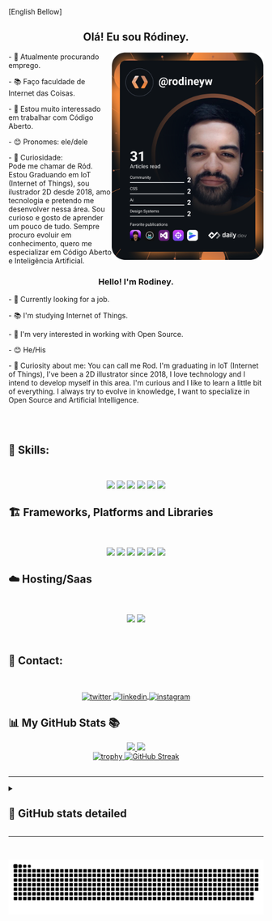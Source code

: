 [English Bellow]

<h2 align="center">Olá! Eu sou Ródiney. </h2>


<a href="https://app.daily.dev/rodineyw"><img align="right" src="https://github.com/rodineyw/rodineyw/blob/main/devcard.svg" width="300em" alt="rodineyw"/></a>
 </div>
 
  
  <p>
- 👔 Atualmente procurando emprego. 
  </p>
  <p>
- 📚️ Faço faculdade de Internet das Coisas.
  </p>
  <p>
- 🥰 Estou muito interessado em trabalhar com Código Aberto. 
  </p>
  <p>
- 😊 Pronomes: ele/dele
  </p>
  <p>
- 🧐 Curiosidade:<br>
Pode me chamar de Ród. Estou Graduando em IoT (Internet of Things), sou ilustrador 2D desde 2018, amo tecnologia e pretendo me desenvolver nessa área. Sou curioso e gosto de aprender um pouco de tudo.
Sempre procuro evoluir em conhecimento, quero me especializar em Código Aberto e Inteligência Artificial.
  </p>
 


<div align="center">
 
 
### Hello! I'm Rodiney.

 </div>
 
 

<p>
- 👔 Currently looking for a job.
</p>
<p>
- 📚️ I'm studying Internet of Things.
</p>
<p>  
- 🥰 I'm very interested in working with Open Source.
</p>
<p>  
- 😊 He/His</p>
<p>  
- 🧐 Curiosity about me:
You can call me Rod. I'm graduating in IoT (Internet of Things), I've been a 2D illustrator since 2018, I love technology and I intend to develop myself in this area. I'm curious and I like to learn a little bit of everything. I always try to evolve in knowledge, I want to specialize in Open Source and Artificial Intelligence.
 </p>
 
   

<br><br>
<h2 font-weight="bold">
 🦾 Skills:
</h1>
 </br> 
<div align='center'>
 <p>
  <img height='25em' src="https://img.shields.io/badge/css3-%231572B6.svg?style=for-the-badge&logo=css3&logoColor=white" />
  <img height='25em' src="https://img.shields.io/badge/html5-%23E34F26.svg?style=for-the-badge&logo=html5&logoColor=white" />
  <img height='25em' src="https://img.shields.io/badge/javascript-%23323330.svg?style=for-the-badge&logo=javascript&logoColor=%23F7DF1E" />
  <img height='25em' src="https://img.shields.io/badge/markdown-%23000000.svg?style=for-the-badge&logo=markdown&logoColor=white" />
  <img height='25em' src="https://img.shields.io/badge/python-3670A0?style=for-the-badge&logo=python&logoColor=ffdd54" />
  <img height='25em' src="https://img.shields.io/badge/typescript-%23007ACC.svg?style=for-the-badge&logo=typescript&logoColor=white" />
 </p>
 </div>
 
 <h2 font-weight='bold'>
  🏗️ Frameworks, Platforms and Libraries
 </h1>
  </br> 
 <div align='center'>
 <p>
  <img height='28em' src="https://img.shields.io/badge/bootstrap-%238511FA.svg?style=for-the-badge&logo=bootstrap&logoColor=white" />
  <img height='28em' src="https://img.shields.io/badge/Next-black?style=for-the-badge&logo=next.js&logoColor=white" />
  <img height='28em' src="https://img.shields.io/badge/react-%2320232a.svg?style=for-the-badge&logo=react&logoColor=%2361DAFB" />
  <img height='28em' src="https://img.shields.io/badge/react_native-%2320232a.svg?style=for-the-badge&logo=react&logoColor=%2361DAFB" />
  <img height='28em' src="https://img.shields.io/badge/SASS-hotpink.svg?style=for-the-badge&logo=SASS&logoColor=white" />
  <img height='28em' src="https://img.shields.io/badge/tailwindcss-%2338B2AC.svg?style=for-the-badge&logo=tailwind-css&logoColor=white" />
 </p>
 </div>
 
 
 <h2 font-weight='bold'>
  ☁️ Hosting/Saas
 </h1>
  </br> 
 <div align='center'>
 <p>
    <img height='28em' src="https://img.shields.io/badge/vercel-%23000000.svg?style=for-the-badge&logo=vercel&logoColor=white" />
  <img height='28em' src="https://img.shields.io/badge/github%20pages-121013?style=for-the-badge&logo=github&logoColor=white" />   
  </p> 
</div>
</br>

<h2 font-weight="bold">
 📲 Contact:
</h1>
</br>
<div align='center'>
<p>
   
<a href="https://twitter.com/eirood_" target="_blank">
  <img align="center" height="25" src="https://img.shields.io/badge/-eirood_-05122A?style=flat&logo=twitter" alt="twitter"/> 
</a>
<a href="https://www.linkedin.com/in/r%C3%B3diney-wanderson-06945b90/" target="_blank">
  <img align="center" height="25" src="https://img.shields.io/badge/-Rodiney Wanderson-05122A?style=flat&logo=linkedin" alt="linkedin"/>
</a>
<a href="https://instagram.com/eirood_" target="_blank">
 <img align="center" height="25" src="https://img.shields.io/badge/-eirood_-05122A?style=flat&logo=instagram" alt="instagram"/>
</a>
</p>
</div>

##

<h2 font-weight="bold">  📊 My GitHub Stats 📚 </h1>


<div align='center'>

<a href="https://github.com/rodineyw">
  <img height="150em" src="https://github-readme-stats.vercel.app/api?username=rodineyw&show_icons=true&include_all_commits=true&theme=dracula&hide_border=true&count_private=true" />
</a>  
<a href="https://github.com/rodineyw/github-readme-stats">
   <img height="150em" src="https://github-readme-stats.vercel.app/api/top-langs/?username=rodineyw&theme=dracula&hide_border=true&layout=compact" />
</a>
 <br/>
<a href="#">
   <img  src="https://github-profile-trophy.vercel.app/?username=rodineyw&theme=dracula&hide_border=true&row=1&column=6" alt="trophy">
</a>
<a href="https://git.io/streak-stats">
    <img height="150em" src="http://github-readme-streak-stats.herokuapp.com?user=rodineyw&theme=dracula" alt="GitHub Streak">
</a> 
</div>
 <br/>
 
 ---
 
 
 <details>
 <summary><h2><b>🎯 GitHub stats detailed</b></h3></summary>
 </br>
 <div align='center'>
 <img src="http://github-profile-summary-cards.vercel.app/api/cards/profile-details?username=rodineyw&border_hide=true&theme=dracula" alt="Profile Details">
 
 </details>
 
 ---
 
 
 <br/>
<div align="center">                   
                   
![Snake animation](https://github.com/rodineyw/rodineyw/blob/output/github-contribution-grid-snake.svg)
                  
</div>
